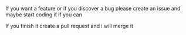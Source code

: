 If you want a feature or if you discover a bug please create an issue and maybe start coding it if you can

If you finish it create a pull request and i will merge it
